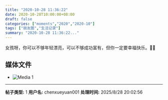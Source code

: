 ```yaml
---
title: "2020-10-28 11:36:22"
date: 2020-10-28T10:00:00+08:00
draft: false
categories: ["moments","2020","2020-10"]
tags: ["朋友圈","生活记录"]
summary: "2020-10-28 11:36:22..."
---
```


女孩呀，你可以不够年轻漂亮，可以不够成功富有，但你一定要幸福快乐。👸🏻

## 媒体文件

- ![Media 1](/Moments/photos/2020-10-28/202010281136220.jpg)

---

**帖子类型:** 1
**用户名:** chenxueyuan001
**处理时间:** 2025/8/28 20:02:56